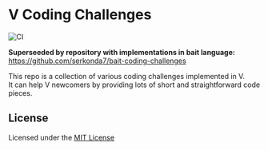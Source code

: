 # V Coding Challenges
![CI][ci-master]

**Superseeded by repository with implementations in bait language:** https://github.com/serkonda7/bait-coding-challenges

This repo is a collection of various coding challenges implemented in V. <br>
It can help V newcomers by providing lots of short and straightforward code pieces.

## License
Licensed under the [MIT License](LICENSE.md)

<!-- Links -->
[ci-master]: https://github.com/serkonda7/v-coding-challenges/workflows/CI/badge.svg?branch=master
